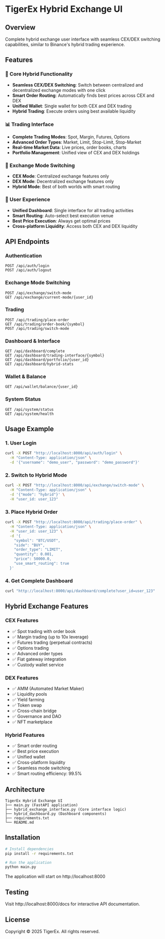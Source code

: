 # TigerEx Hybrid Exchange UI

## Overview

Complete hybrid exchange user interface with seamless CEX/DEX switching capabilities, similar to Binance's hybrid trading experience.

## Features

### 🎯 Core Hybrid Functionality
- **Seamless CEX/DEX Switching**: Switch between centralized and decentralized exchange modes with one click
- **Smart Order Routing**: Automatically finds best prices across CEX and DEX
- **Unified Wallet**: Single wallet for both CEX and DEX trading
- **Hybrid Trading**: Execute orders using best available liquidity

### 📊 Trading Interface
- **Complete Trading Modes**: Spot, Margin, Futures, Options
- **Advanced Order Types**: Market, Limit, Stop-Limit, Stop-Market
- **Real-time Market Data**: Live prices, order books, charts
- **Portfolio Management**: Unified view of CEX and DEX holdings

### 🔄 Exchange Mode Switching
- **CEX Mode**: Centralized exchange features only
- **DEX Mode**: Decentralized exchange features only  
- **Hybrid Mode**: Best of both worlds with smart routing

### 💼 User Experience
- **Unified Dashboard**: Single interface for all trading activities
- **Smart Routing**: Auto-select best execution venue
- **Best Price Execution**: Always get optimal prices
- **Cross-platform Liquidity**: Access both CEX and DEX liquidity

## API Endpoints

### Authentication
```
POST /api/auth/login
POST /api/auth/logout
```

### Exchange Mode Switching
```
POST /api/exchange/switch-mode
GET /api/exchange/current-mode/{user_id}
```

### Trading
```
POST /api/trading/place-order
GET /api/trading/order-book/{symbol}
POST /api/trading/switch-mode
```

### Dashboard & Interface
```
GET /api/dashboard/complete
GET /api/dashboard/trading-interface/{symbol}
GET /api/dashboard/portfolio/{user_id}
GET /api/dashboard/hybrid-stats
```

### Wallet & Balance
```
GET /api/wallet/balance/{user_id}
```

### System Status
```
GET /api/system/status
GET /api/system/health
```

## Usage Example

### 1. User Login
```bash
curl -X POST "http://localhost:8000/api/auth/login" \
  -H "Content-Type: application/json" \
  -d '{"username": "demo_user", "password": "demo_password"}'
```

### 2. Switch to Hybrid Mode
```bash
curl -X POST "http://localhost:8000/api/exchange/switch-mode" \
  -H "Content-Type: application/json" \
  -d '{"mode": "hybrid"}' \
  -H "user_id: user_123"
```

### 3. Place Hybrid Order
```bash
curl -X POST "http://localhost:8000/api/trading/place-order" \
  -H "Content-Type: application/json" \
  -H "user_id: user_123" \
  -d '{
    "symbol": "BTC/USDT",
    "side": "BUY",
    "order_type": "LIMIT",
    "quantity": 0.001,
    "price": 50000.0,
    "use_smart_routing": true
  }'
```

### 4. Get Complete Dashboard
```bash
curl "http://localhost:8000/api/dashboard/complete?user_id=user_123"
```

## Hybrid Exchange Features

### CEX Features
- ✅ Spot trading with order book
- ✅ Margin trading (up to 10x leverage)
- ✅ Futures trading (perpetual contracts)
- ✅ Options trading
- ✅ Advanced order types
- ✅ Fiat gateway integration
- ✅ Custody wallet service

### DEX Features
- ✅ AMM (Automated Market Maker)
- ✅ Liquidity pools
- ✅ Yield farming
- ✅ Token swap
- ✅ Cross-chain bridge
- ✅ Governance and DAO
- ✅ NFT marketplace

### Hybrid Features
- ✅ Smart order routing
- ✅ Best price execution
- ✅ Unified wallet
- ✅ Cross-platform liquidity
- ✅ Seamless mode switching
- ✅ Smart routing efficiency: 99.5%

## Architecture

```
TigerEx Hybrid Exchange UI
├── main.py (FastAPI application)
├── hybrid_exchange_interface.py (Core interface logic)
├── hybrid_dashboard.py (Dashboard components)
├── requirements.txt
└── README.md
```

## Installation

```bash
# Install dependencies
pip install -r requirements.txt

# Run the application
python main.py
```

The application will start on http://localhost:8000

## Testing

Visit http://localhost:8000/docs for interactive API documentation.

## License

Copyright © 2025 TigerEx. All rights reserved.